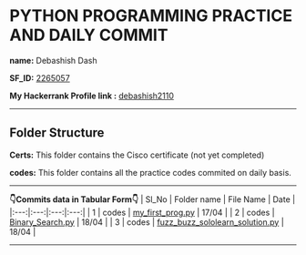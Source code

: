 # PYTHON PROGRAMMING PRACTICE AND DAILY COMMIT

**name:** Debashish Dash

**SF_ID:** [2265057](https://futureskillsnasscom.edcast.com/@debasishdash98)

**My Hackerrank Profile link :** [debashish2110](https://www.hackerrank.com/debashish2110)

--------

**Folder Structure**
----

**Certs:** This folder contains the Cisco certificate (not yet completed)

**codes:** This folder contains all the practice codes commited on daily basis.


---------
**👇Commits data in Tabular Form👇**
| Sl_No | Folder name | File Name | Date |
|:---:|:---:|:---:|:---:|
| 1 | codes | [my_first_prog.py](https://github.com/debasish2110/265057_Dailycommits/blob/master/codes/my_first_prog.py) | 17/04 |
| 2 | codes | [Binary_Search.py](https://github.com/debasish2110/265057_Dailycommits/blob/master/codes/Binary_Search.py) | 18/04 |
| 3 | codes | [fuzz_buzz_sololearn_solution.py](https://github.com/debasish2110/265057_Dailycommits/blob/master/codes/fuzz_buzz_sololearn_solution.py) | 18/04 |

--------